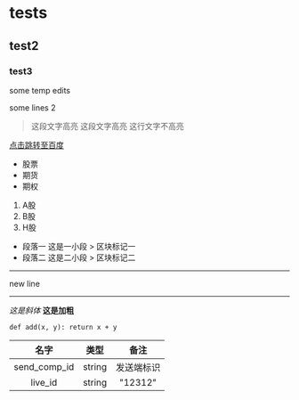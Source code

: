 # tests
## test2
### test3

some temp edits

some lines 2

> 这段文字高亮
> 这段文字高亮
这行文字不高亮

[点击跳转至百度](http://www.baidu.com)

* 股票
* 期货
* 期权

1. A股
2. B股
3. H股

*    段落一
    这是一小段
    > 区块标记一
*    段落二
    这是二小段
    > 区块标记二
    
***
new line
- - -
*这是斜体*
**这是加粗**

`
def add(x, y):
    return x + y
`

|名字|类型|备注
:---:|:---:|:---:
send_comp_id|string|发送端标识
live_id|string|"12312"
